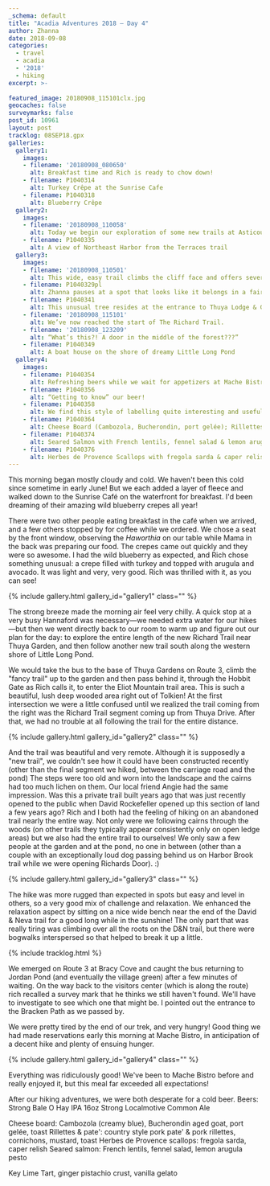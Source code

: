 ```yaml
---
_schema: default
title: "Acadia Adventures 2018 – Day 4"
author: Zhanna
date: 2018-09-08
categories:
  - travel
  - acadia
  - '2018' 
  - hiking
excerpt: >-
   
featured_image: 20180908_115101clx.jpg
geocaches: false
surveymarks: false
post_id: 10961
layout: post
tracklog: 08SEP18.gpx
galleries:
  gallery1:
    images:
    - filename: '20180908_080650'
      alt: Breakfast time and Rich is ready to chow down!    
    - filename: P1040314
      alt: Turkey Crêpe at the Sunrise Cafe
    - filename: P1040318
      alt: Blueberry Crêpe       
  gallery2:
    images:
    - filename: '20180908_110058'
      alt: Today we begin our exploration of some new trails at Asticou Terraces    
    - filename: P1040335
      alt: A view of Northeast Harbor from the Terraces trail      
  gallery3:
    images:
    - filename: '20180908_110501'
      alt: This wide, easy trail climbs the cliff face and offers several viewpoints.    
    - filename: P1040329pl
      alt: Zhanna pauses at a spot that looks like it belongs in a fairytale.
    - filename: P1040341
      alt: This unusual tree resides at the entrance to Thuya Lodge & Gardens.  
    - filename: '20180908_115101'
      alt: We’ve now reached the start of The Richard Trail.    
    - filename: '20180908_123209'
      alt: “What’s this?! A door in the middle of the forest???”
    - filename: P1040349
      alt: A boat house on the shore of dreamy Little Long Pond       
  gallery4:
    images:
    - filename: P1040354
      alt: Refreshing beers while we wait for appetizers at Mache Bistro    
    - filename: P1040356
      alt: “Getting to know” our beer!
    - filename: P1040358
      alt: We find this style of labelling quite interesting and useful.  
    - filename: P1040364
      alt: Cheese Board (Cambozola, Bucherondin, port gelée); Rillettes & pâté (country style pork pâté & pork rillettes, cornichons, mustard)    
    - filename: P1040374
      alt: Seared Salmon with French lentils, fennel salad & lemon arugula pesto
    - filename: P1040376
      alt: Herbes de Provence Scallops with fregola sarda & caper relish                    
---
```


This morning began mostly cloudy and cold. We haven't been this cold since sometime in early June! But we each added a layer of fleece and walked down to the Sunrise Café on the waterfront for breakfast. I'd been dreaming of their amazing wild blueberry crepes all year! 

There were two other people eating breakfast in the café when we arrived, and a few others stopped by for coffee while we ordered. We chose a seat by the front window, observing the _Haworthia_ on our table while Mama in the back was preparing our food. The crepes came out quickly and they were so awesome. I had the wild blueberry as expected, and Rich chose something unusual: a crepe filled with turkey and topped with arugula and avocado. It was light and very, very good. Rich was thrilled with it, as you can see!

{% include gallery.html gallery_id="gallery1" class="" %}

The strong breeze made the morning air feel very chilly. A quick stop at a very busy Hannaford was necessary—we needed extra water for our hikes—but then we went directly back to our room to warm up and figure out our plan for the day: to explore the entire length of the new Richard Trail near Thuya Garden, and then follow another new trail south along the western shore of Little Long Pond. 

We would take the bus to the base of Thuya Gardens on Route 3, climb the "fancy trail" up to the garden and then pass behind it, through the Hobbit Gate as Rich calls it, to enter the Eliot Mountain trail area. This is such a beautiful, lush deep wooded area right out of Tolkien! At the first intersection we were a little confused until we realized the trail coming from the right was the Richard Trail segment coming up from Thuya Drive. After that, we had no trouble at all following the trail for the entire distance.

{% include gallery.html gallery_id="gallery2" class="" %}

And the trail was beautiful and very remote. Although it is supposedly a "new trail", we couldn't see how it could have been constructed recently (other than the final segment we hiked, between the carriage road and the pond) The steps were too old and worn into the landscape and the cairns had too much lichen on them. Our local friend Angie had the same impression. Was this a private trail built years ago that was just recently opened to the public when David Rockefeller opened up this section of land a few years ago? Rich and I both had the feeling of hiking on an abandoned trail nearly the entire way. Not only were we following cairns through the woods (on other trails they typically appear consistently only on open ledge areas) but we also had the entire trail to ourselves! We only saw a few people at the garden and at the pond, no one in between (other than a couple with an exceptionally loud dog passing behind us on Harbor Brook trail while we were opening Richards Door). :)

{% include gallery.html gallery_id="gallery3" class="" %}

The hike was more rugged than expected in spots but easy and level in others, so a very good mix of challenge and relaxation. We enhanced the relaxation aspect by sitting on a nice wide bench near the end of the David & Neva trail for a good long while in the sunshine! The only part that was really tiring was climbing over all the roots on the D&N trail, but there were bogwalks interspersed so that helped to break it up a little.

{% include tracklog.html %}

We emerged on Route 3 at Bracy Cove and caught the bus returning to Jordan Pond (and eventually the village green) after a few minutes of waiting. On the way back to the visitors center (which is along the route) rich recalled a survey mark that he thinks we still haven't found. We'll have to investigate to see which one that might be. I pointed out the entrance to the Bracken Path as we passed by.

We were pretty tired by the end of our trek, and very hungry! Good thing we had made reservations early this morning at Mache Bistro, in anticipation of a decent hike and plenty of ensuing hunger.

{% include gallery.html gallery_id="gallery4" class="" %}

Everything was ridiculously good! We've been to Mache Bistro before and really enjoyed it, but this meal far exceeded all expectations!

After our hiking adventures, we were both desperate for a cold beer. 
Beers: Strong Bale O Hay IPA 16oz
Strong Localmotive Common Ale

Cheese board: Cambozola (creamy blue), Bucherondin aged goat, port gelée, toast
Rillettes & pate': country style pork pate' & pork rillettes, cornichons, mustard, toast
Herbes de Provence scallops: fregola sarda, caper relish
Seared salmon: French lentils, fennel salad, lemon arugula pesto

Key Lime Tart, ginger pistachio crust, vanilla gelato

